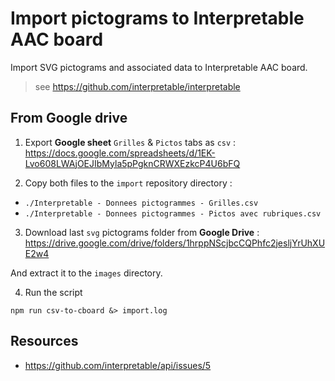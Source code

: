 # Import pictograms to Interpretable AAC board

Import SVG pictograms and associated data to Interpretable AAC board.
> see https://github.com/interpretable/interpretable

## From Google drive

1. Export **Google sheet** `Grilles` & `Pictos` tabs as `csv` :
   https://docs.google.com/spreadsheets/d/1EK-Lvo608LWAjOEJIbMyla5pPgknCRWXEzkcP4U6bFQ

2. Copy both files to the `import` repository directory :

- `./Interpretable - Donnees pictogrammes - Grilles.csv`
- `./Interpretable - Donnees pictogrammes - Pictos avec rubriques.csv`

3. Download last `svg` pictograms folder from **Google Drive** :
   https://drive.google.com/drive/folders/1hrppNScjbcCQPhfc2jesljYrUhXUE2w4

And extract it to the `images` directory.

4. Run the script

```
npm run csv-to-cboard &> import.log
```

## Resources

- https://github.com/interpretable/api/issues/5
